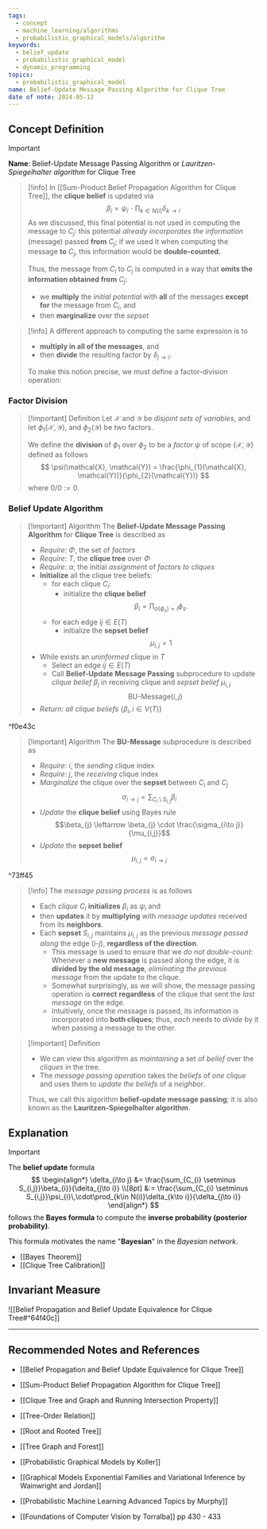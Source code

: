 ```yaml
---
tags:
  - concept
  - machine_learning/algorithms
  - probabilistic_graphical_models/algorithm
keywords:
  - belief_update
  - probabilistic_graphical_model
  - dynamic_programming
topics:
  - probabilistic_graphical_model
name: Belief-Update Message Passing Algorithm for Clique Tree
date of note: 2024-05-12
---
```


## Concept Definition

>[!important]
>**Name**: Belief-Update Message Passing Algorithm or *Lauritzen-Spiegelhalter algorithm* for Clique Tree


>[!info]
>In [[Sum-Product Belief Propagation Algorithm for Clique Tree]], the **clique belief** is updated via  $$\beta_{i} = \psi_{i}\,\cdot\prod_{k\in N(i)}\delta_{k\to i}$$ 
>As we discussed, this final potential is not used in computing the message to $C_j$: this potential *already incorporates the information* (message) passed **from** $C_{j}$; if we used it when computing the message **to** $C_{j}$, this information would be **double-counted.** 
>
>Thus, the message from $C_i$ to $C_j$ is computed in a way that **omits the information obtained from** $C_j$: 
>- we **multiply** the *initial potential* with **all** of the messages **except for** the message from $C_{i}$, and 
>- then **marginalize** over the *sepset*

>[!info]
>A different approach to computing the same expression is to 
>- **multiply in all of the messages**, and 
>- then **divide** the resulting factor by $\delta_{j\to i}$. 
>  
>To make this notion precise, we must define a factor-division operation:


### Factor Division

>[!important] Definition
>Let $\mathcal{X}$ and $\mathcal{Y}$ be *disjoint sets of variables*, and let $\phi_{1}(\mathcal{X}, \mathcal{Y})$, and $\phi_{2}(\mathcal{Y})$ be two factors.
>
>We define the **division** of $\phi_{1}$ over $\phi_{2}$ to be a *factor* $\psi$ of scope $\{ \mathcal{X}, \mathcal{Y} \}$ defined as follows
>$$
>\psi(\mathcal{X}, \mathcal{Y}) = \frac{\phi_{1}(\mathcal{X}, \mathcal{Y})}{\phi_{2}(\mathcal{Y})}
>$$
>where $0 / 0  := 0.$


### Belief Update Algorithm


>[!important] Algorithm
>The **Belief-Update Message Passing Algorithm** for **Clique Tree** is described as 
>- *Require*: $\Phi$, the set of *factors*
>- *Require*: $T$, the **clique tree** over $\Phi$
>- *Require*: $\alpha$, the initial *assignment* of *factors to cliques*
>- **Initialize** all the clique tree beliefs:
>	- for each clique $C_{i}$:
>		- initialize the **clique belief** $$\beta_{i} = \prod_{\alpha(\phi_{s}) = i}\phi_{s}.$$
>	- for each edge $ij\in E(T)$
>		- initialize the **sepset belief** $$\mu_{i,j} = 1$$
>- While exists an *uninformed* clique in $T$
>	- Select an edge $ij\in E(T)$
>	- Call **Belief-Update Message Passing** subprocedure to update *clique belief* $\beta_{j}$ in receiving clique and *sepset belief* $\mu_{i,j}$ $$\text{BU-Message}(i, j)$$
>- *Return*: *all clique beliefs* $\{ \beta_{i}, i\in V(T) \}$

^f0e43c

>[!important] Algorithm
>The **BU-Message** subprocedure is described as
>- *Require*: $i$, the *sending* clique index
>- *Require*: $j$, the *receiving* clique index
>- *Marginalize* the clique over the **sepset** between $C_{i}$ and $C_{j}$ $$\sigma_{i\to j} = \sum_{C_{i} \setminus S_{i,j}}\beta_{i}$$
>- *Update* the **clique belief** using Bayes rule $$\beta_{j} \leftarrow \beta_{j} \cdot \frac{\sigma_{i\to j}}{\mu_{i,j}}$$
>- *Update* the **sepset belief** $$\mu_{i,j} = \sigma_{i\to j}$$ 

^73ff45

>[!info]
>The *message passing process* is as follows
>- Each *clique* $C_{i}$ **initializes** $\beta_{i}$ as $\psi_{i}$ and 
>- then **updates** it by **multiplying** with *message updates* received from its **neighbors**. 
>- Each **sepset** $S_{i,j}$ maintains $\mu_{i,j}$ as the previous *message passed along* the edge $(i\text{-}j)$,  **regardless of the direction**.
>	- This message is used to ensure that we *do not double-count*: Whenever a **new message** is passed along the edge, it is **divided by the old message**, *eliminating the previous message* from the update to the clique.
>	- Somewhat surprisingly, as we will show, the message passing operation is **correct** **regardless** of the clique that sent the *last message* on the edge.
>	- Intuitively, once the message is passed, its information is incorporated into **both cliques**; thus, *each* needs to *divide* by it when passing a message to the other.


>[!important] Definition
>- We can view this algorithm as *maintaining* a set of *belief* over the *cliques* in the tree.
>- The *message passing operation* takes the *beliefs* of *one clique* and uses them to *update the beliefs* of a *neighbor*. 
>  
>Thus, we call this algorithm **belief-update message passing**; it is also known as the **Lauritzen-Spiegelhalter algorithm**.

## Explanation

>[!important]
>The **belief update** formula
>$$
>\begin{align*}
>\delta_{i\to j} &= \frac{\sum_{C_{i} \setminus S_{i,j}}\beta_{i}}{\delta_{j\to i}} \\[8pt]
>&:= \frac{\sum_{C_{i} \setminus S_{i,j}}\psi_{i}\,\cdot\prod_{k\in N(i)}\delta_{k\to i}}{\delta_{j\to i}}
>\end{align*}
>$$
>follows the **Bayes formula** to compute the **inverse probability (posterior probability)**.
>
>This formula motivates the name "**Bayesian**" in the *Bayesian network*.

- [[Bayes Theorem]]
- [[Clique Tree Calibration]]



## Invariant Measure


![[Belief Propagation and Belief Update Equivalence for Clique Tree#^64f40c]]




-----------
##  Recommended Notes and References

- [[Belief Propagation and Belief Update Equivalence for Clique Tree]]
- [[Sum-Product Belief Propagation Algorithm for Clique Tree]]

- [[Clique Tree and Graph and Running Intersection Property]]

- [[Tree-Order Relation]]
- [[Root and Rooted Tree]]
- [[Tree Graph and Forest]]


- [[Probabilistic Graphical Models by Koller]]
- [[Graphical Models Exponential Families and Variational Inference by Wainwright and Jordan]]
- [[Probabilistic Machine Learning Advanced Topics by Murphy]]
- [[Foundations of Computer Vision by Torralba]] pp 430 - 433
